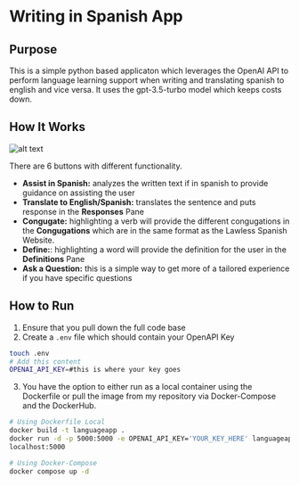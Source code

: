 # Writing in Spanish App

## Purpose
This is a simple python based applicaton which leverages the OpenAI API to perform language learning support when writing and translating spanish to english and vice versa. It uses the gpt-3.5-turbo model which keeps costs down.

## How It Works

![alt text](./img/example.pngIsolated.png "FrontEnd")

There are 6 buttons with different functionality.
- **Assist in Spanish:** analyzes the written text if in spanish to provide guidance on assisting the user
- **Translate to English/Spanish:** translates the sentence and puts response in the **Responses** Pane
- **Congugate:** highlighting a verb will provide the different congugations in the **Congugations** which are in the same format as the Lawless Spanish Website. 
- **Define:**: highlighting a word will provide the definition for the user in the **Definitions** Pane
- **Ask a Question:** this is a simple way to get more of a tailored experience if you have specific questions

## How to Run
1. Ensure that you pull down the full code base
2. Create a `.env` file which should contain your OpenAPI Key

```bash
touch .env
# Add this content
OPENAI_API_KEY=#this is where your key goes
```
3. You have the option to either run as a local container using the Dockerfile or pull the image from my repository via Docker-Compose and the DockerHub.

```bash
# Using Dockerfile Local
docker build -t languageapp .
docker run -d -p 5000:5000 -e OPENAI_API_KEY='YOUR_KEY_HERE' languageapp
localhost:5000

# Using Docker-Compose
docker compose up -d
```




